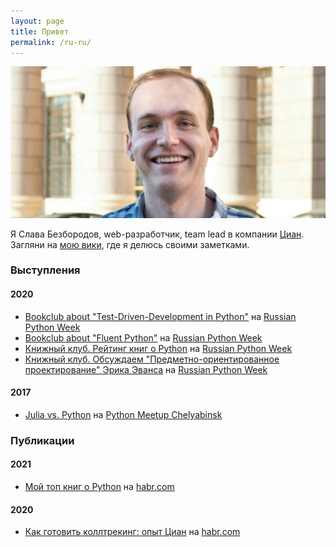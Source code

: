 ```yaml
---
layout: page
title: Привет
permalink: /ru-ru/
---
```


![](/assets/img/about/ava.jpeg)

Я Слава Безбородов, web-разработчик, team lead в компании [Циан](https://cian.ru). Загляни на [мою вики](https://wiki.slavabezborodov.com), где я делюсь своими заметками.

### Выступления

#### 2020

- [Bookclub about "Test-Driven-Development in Python"](https://conf.python.ru/moscow/2020/abstracts/7101) на [Russian Python Week](https://conf.python.ru/moscow/2020)
- [Bookclub about "Fluent Python"](https://conf.python.ru/moscow/2020/abstracts/7107) на [Russian Python Week](https://conf.python.ru/moscow/2020)
- [Книжный клуб. Рейтинг книг о Python](https://conf.python.ru/moscow/2020/abstracts/7095) на [Russian Python Week](https://conf.python.ru/moscow/2020)
- [Книжный клуб. Обсуждаем "Предметно-ориентированное проектирование" Эрика Эванса](https://conf.python.ru/moscow/2020/abstracts/7070) на [Russian Python Week](https://conf.python.ru/moscow/2020)

#### 2017

- [Julia vs. Python](https://youtu.be/7Nesw_FV8Xk) на [Python Meetup Chelyabinsk](https://pychel.timepad.ru/event/561790/)

### Публикации

#### 2021

- [Мой топ книг о Python](https://habr.com/ru/company/yandex_praktikum/blog/553900/) на [habr.com](https://habr.com)

#### 2020

- [Как готовить коллтрекинг: опыт Циан](https://habr.com/ru/company/cian/blog/505536/) на [habr.com](https://habr.com)
